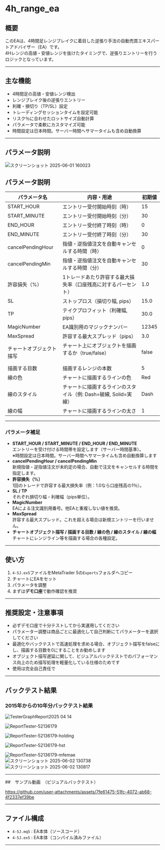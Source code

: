 # 4h_range_ea

## 概要

このEAは、4時間足レンジブレイクに着目した逆張り手法の自動売買エキスパートアドバイザー（EA）です。  
4Hレンジの高値・安値レンジを抜けたタイミングで、逆張りエントリーを行うロジックとなっています。

---

## 主な機能

- 4時間足の高値・安値レンジ検出
- レンジブレイク後の逆張りエントリー
- 利確・損切り（TP/SL）設定
- トレーディングセッションタイムを設定可能
- リスク％に合わせたロットサイズ自動計算
- パラメータで柔軟にカスタマイズ可能
- 時間設定は日本時間。サーバー時間へサマータイムも含め自動換算

---

## パラメータ説明
![スクリーンショット 2025-06-01 160023](https://github.com/user-attachments/assets/5a822654-a700-4af7-9e4e-522ecff7930e)

## パラメータ説明

| パラメータ名             | 内容・用途                                                      | 初期値        |
|--------------------------|---------------------------------------------------------------|---------------|
| START_HOUR               | エントリー受付開始時刻（時）                                   | 15            |
| START_MINUTE             | エントリー受付開始時刻（分）                                   | 30            |
| END_HOUR                 | エントリー受付終了時刻（時）                                   | 0             |
| END_MINUTE               | エントリー受付終了時刻（分）                                   | 30            |
| cancelPendingHour        | 指値・逆指値注文を自動キャンセルする時間（時）       | 0             |
| cancelPendingMin         | 指値・逆指値注文を自動キャンセルする時間（分）       | 30            |
| 許容損失（%）            | 1トレードあたり許容する最大損失率（口座残高に対するパーセント） | 1.0           |
| SL                       | ストップロス（損切り幅, pips）                                 | 15.0          |
| TP                       | テイクプロフィット（利確幅, pips）                             | 30.0          |
| MagicNumber              | EA識別用のマジックナンバー                                     | 12345         |
| MaxSpread                | 許容する最大スプレッド（pips）                                  | 3.0           |
| チャートオブジェクト描写 | チャート上にオブジェクトを描画するか（true/false）   　　　　　　　| false         |
| 描画する目数             | 描画するレンジの本数                                           | 5             |
| 線の色                   | チャートに描画するラインの色                                   | Red           |
| 線のスタイル             | チャートに描画するラインのスタイル（例: Dash=破線, Solid=実線）| Dash          |
| 線の幅                   | チャートに描画するラインの太さ                                 | 1             |

---

### パラメータ補足

- **START_HOUR / START_MINUTE / END_HOUR / END_MINUTE**  
  エントリーを受け付ける時間帯を設定します（サーバー時間基準）。  
  ※時間設定は日本時間。サーバー時間へサマータイムも含め自動換算します
- **cancelPendingHour / cancelPendingMin**  
  新規指値・逆指値注文が未約定の場合、自動で注文をキャンセルする時間を指定します。
- **許容損失（%）**  
  1回のトレードで許容する最大損失率（例：1.0なら口座残高の1％）。
- **SL / TP**  
  それぞれ損切り幅・利確幅（pips単位）。
- **MagicNumber**  
  EAによる注文識別用番号。他EAと重複しない値を推奨。
- **MaxSpread**  
  許容する最大スプレッド。これを超える場合は新規エントリーを行いません。
- **チャートオブジェクト描写 / 描画する目数 / 線の色 / 線のスタイル / 線の幅**  
  チャートにレンジライン等を描画する場合の各種設定。


---

## 使い方

1. `4-5J.ex5`ファイルをMetaTrader 5の`Experts`フォルダへコピー
4. チャートにEAをセット
5. パラメータを調整
6. まずは**デモ口座**で動作確認を推奨

---

## 推奨設定・注意事項

- 必ずデモ口座で十分テストしてから実運用してください
- パラメーター調整は商品ごとに最適化して自己判断にてパラメーターを選択してください
- 最適化やバックテストで高速処理を求める場合、オブジェクト描写をfalseにし、描画する目数を0にすることをお勧めします
- オブジェクト描写遅延に関して、ビジュアルバックテストでのパフォーマンス向上のため描写処理を軽量化している仕様のためです
- 使用は完全自己責任で

---

## バックテスト結果

### 2015年からの10年分バックテスト結果
![TesterGraphReport2025 04 14](https://github.com/user-attachments/assets/56dfdbd4-52d1-4326-b4fa-0653bfa877fd)

![ReportTester-52136179](https://github.com/user-attachments/assets/3040cf9c-26aa-4761-812e-af49e458ec57)

![ReportTester-52136179-holding](https://github.com/user-attachments/assets/45977e21-8b01-40b1-96e1-221162a8e1a5)

![ReportTester-52136179-hst](https://github.com/user-attachments/assets/f6a26d2d-79ef-41d5-86c5-3aae71b4f1bb)

![ReportTester-52136179-mfemae](https://github.com/user-attachments/assets/3b62686c-abd3-4951-8601-008c28aa4c71)
![スクリーンショット 2025-06-02 130738](https://github.com/user-attachments/assets/4830d135-6f5e-4037-8c5c-083ab3b9a83b)
![スクリーンショット 2025-06-02 130817](https://github.com/user-attachments/assets/85db7165-818b-43b3-96c6-4fc40d8e9ec3)

---
##　サンプル動画　（ビジュアルバックテスト）


https://github.com/user-attachments/assets/7fe61475-51fc-4072-ab68-4f2337ef39be


---

## ファイル構成

- `4-5J.mq5` : EA本体（ソースコード）
- `4-5J.ex5` : EA本体（コンパイル済みファイル）


---


